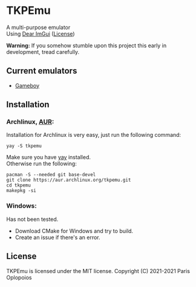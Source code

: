 # TKPEmu
A multi-purpose emulator    
Using [Dear ImGui](https://github.com/ocornut/imgui) ([License](https://raw.githubusercontent.com/ocornut/imgui/master/LICENSE.txt))

**Warning:** If you somehow stumble upon this project this early in development, tread carefully.

## Current emulators
- [Gameboy](https://github.com/OFFTKP/TKPEmu/tree/master/TKPEmu/gb_tkp)

## Installation
### Archlinux, [AUR](https://aur.archlinux.org/packages/tkpemu/):
Installation for Archlinux is very easy, just run the following command:    
```
yay -S tkpemu
```   
Make sure you have [yay](https://github.com/Jguer/yay) installed.    
Otherwise run the following:    
```
pacman -S --needed git base-devel
git clone https://aur.archlinux.org/tkpemu.git
cd tkpemu
makepkg -si
```

### Windows:
Has not been tested.    
 - Download CMake for Windows and try to build.    
 - Create an issue if there's an error.

## License
TKPEmu is licensed under the MIT license. Copyright (C) 2021-2021 Paris Oplopoios

